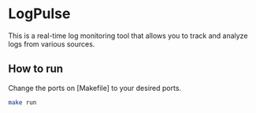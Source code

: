 # LogPulse
This is a real-time log monitoring tool that allows you to track and analyze logs from various sources.

## How to run
Change the ports on [Makefile] to your desired ports.
```bash
make run
```


